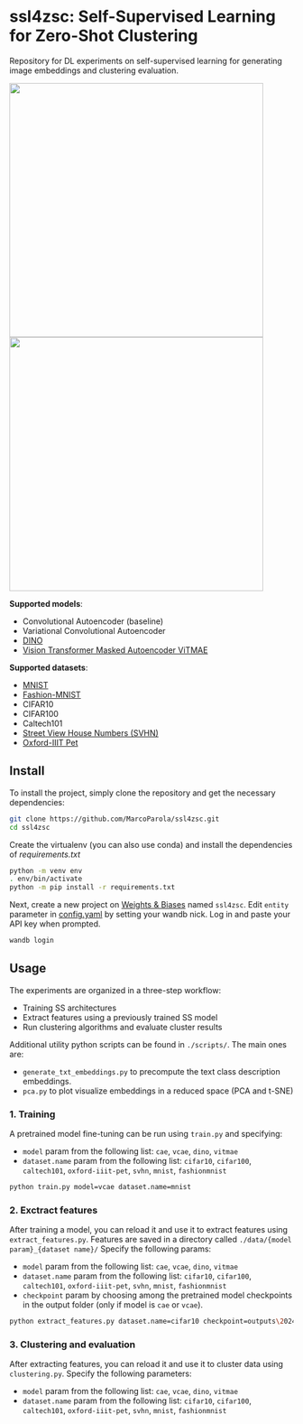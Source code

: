 # **ssl4zsc**: Self-Supervised Learning for Zero-Shot Clustering  

Repository for DL experiments on self-supervised learning for generating image embeddings and clustering evaluation.

<img src="https://github.com/MarcoParola/ssl4zsc/assets/32603898/2f8828da-437d-4e3b-a6e6-393de7627dcc" width="450">

<img src="https://github.com/MarcoParola/ssl4zsc/assets/32603898/74fb8575-d0b4-477e-9653-339ef17a0814" width="450">


**Supported models**:
- Convolutional Autoencoder (baseline)
- Variational Convolutional Autoencoder
- [DINO](https://arxiv.org/abs/2104.14294)
- [Vision Transformer Masked Autoencoder ViTMAE](https://arxiv.org/abs/2111.06377)

**Supported datasets**:
- [MNIST](https://ieeexplore.ieee.org/document/726791)
- [Fashion-MNIST](https://arxiv.org/abs/1708.07747)
- CIFAR10
- CIFAR100
- Caltech101
- [Street View House Numbers (SVHN)](http://ufldl.stanford.edu/housenumbers/nips2011_housenumbers.pdf)
- [Oxford-IIIT Pet](https://www.robots.ox.ac.uk/~vgg/data/pets/)

## Install

To install the project, simply clone the repository and get the necessary dependencies:
```sh
git clone https://github.com/MarcoParola/ssl4zsc.git
cd ssl4zsc
```

Create the virtualenv (you can also use conda) and install the dependencies of *requirements.txt*

```bash
python -m venv env
. env/bin/activate
python -m pip install -r requirements.txt
```

Next, create a new project on [Weights & Biases](https://wandb.ai/site) named `ssl4zsc`. Edit `entity` parameter in [config.yaml](https://github.com/MarcoParola/ssl4zsc/blob/main/config/config.yaml) by setting your wandb nick. Log in and paste your API key when prompted.
```sh
wandb login 
```

## Usage

The experiments are organized in a three-step workflow:
- Training SS architectures
- Extract features using a previously trained SS model
- Run clustering algorithms and evaluate cluster results

Additional utility python scripts can be found in `./scripts/`. 
The main ones are:
- `generate_txt_embeddings.py` to precompute the text class description embeddings.
- `pca.py` to plot visualize embeddings in a reduced space (PCA and t-SNE)


### 1. Training
A pretrained model fine-tuning can be run using `train.py` and specifying:
- `model` param from the following list: `cae`, `vcae`, `dino`, `vitmae`
- `dataset.name` param from the following list: `cifar10`, `cifar100`, `caltech101`, `oxford-iiit-pet`, `svhn`, `mnist`, `fashionmnist`
 

```sh
python train.py model=vcae dataset.name=mnist
```

### 2. Exctract features
After training a model, you can reload it and use it to extract features using `extract_features.py`. 
Features are saved in a directory called `./data/{model param}_{dataset name}/`
Specify the following params:
- `model` param from the following list: `cae`, `vcae`, `dino`, `vitmae`
- `dataset.name` param from the following list: `cifar10`, `cifar100`, `caltech101`, `oxford-iiit-pet`, `svhn`, `mnist`, `fashionmnist`
- `checkpoint` param by choosing among the pretrained model checkpoints in the output folder (only if model is `cae` or `vcae`). 


```sh
python extract_features.py dataset.name=cifar10 checkpoint=outputs\2024-05-21\11-28-22\lightning_logs\8315z0fs\checkpoints\epoch\=19-step\=25000.ckpt
```

### 3. Clustering and evaluation
After extracting features, you can reload it and use it to cluster data using `clustering.py`. 
Specify the following parameters:
- `model` param from the following list: `cae`, `vcae`, `dino`, `vitmae`
- `dataset.name` param from the following list: `cifar10`, `cifar100`, `caltech101`, `oxford-iiit-pet`, `svhn`, `mnist`, `fashionmnist`
